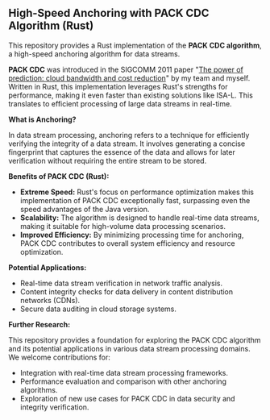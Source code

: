 ## High-Speed Anchoring with PACK CDC Algorithm (Rust)

This repository provides a Rust implementation of the **PACK CDC algorithm**, a high-speed anchoring algorithm for data streams. 

**PACK CDC** was introduced in the SIGCOMM 2011 paper "[The power of prediction: cloud bandwidth and cost reduction](https://dl.acm.org/doi/10.1145/2043164.2018447)" by my team and myself.  Written in Rust, this implementation leverages Rust's strengths for performance, making it even faster than existing solutions like ISA-L. This translates to efficient processing of large data streams in real-time.

**What is Anchoring?**

In data stream processing, anchoring refers to a technique for efficiently verifying the integrity of a data stream. It involves generating a concise fingerprint that captures the essence of the data and allows for later verification without requiring the entire stream to be stored.

**Benefits of PACK CDC (Rust):**

* **Extreme Speed:**  Rust's focus on performance optimization makes this implementation of PACK CDC exceptionally fast, surpassing even the speed advantages of the Java version. 
* **Scalability:** The algorithm is designed to handle real-time data streams, making it suitable for high-volume data processing scenarios.
* **Improved Efficiency:** By minimizing processing time for anchoring, PACK CDC contributes to overall system efficiency and resource optimization.

**Potential Applications:**

* Real-time data stream verification in network traffic analysis.
* Content integrity checks for data delivery in content distribution networks (CDNs).
* Secure data auditing in cloud storage systems.

**Further Research:**

This repository provides a foundation for exploring the PACK CDC algorithm and its potential applications in various data stream processing domains. We welcome contributions for:

* Integration with real-time data stream processing frameworks.
* Performance evaluation and comparison with other anchoring algorithms.
* Exploration of new use cases for PACK CDC in data security and integrity verification.
